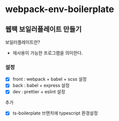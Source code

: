# webpack-env-boilerplate

## 웹팩 보일러플레이트 만들기

보일러플레이트란?

- 재사용이 가능한 프로그램을 의미한다.

### 설정

- [x] front : webpack + babel + scss 설정
- [x] back : babel + express 설정
- [x] dev : prettier + eslint 설정

추가

- [x] ts-boilerplate 브랜치에 typescript 환경설정
